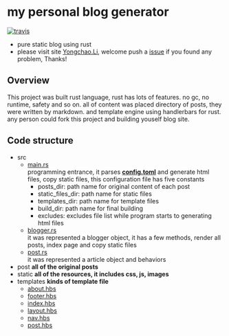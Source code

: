 # my personal blog generator

[![travis](https://travis-ci.org/linychuo/my-blog.svg?branch=master)](https://travis-ci.org/linychuo/my-blog)

- pure static blog using rust
- please visit site [Yongchao.Li](https://yongchao.li), welcome push a [issue](https://github.com/linychuo/my-blog/issues) if you found any problem, Thanks!


## Overview
This project was built rust language, rust has lots of features. no gc, no runtime, safety and so on. all of content was placed directory of posts, they were written by markdown. and template engine using handlerbars for rust. any person could fork this project and building youself blog site.

## Code structure
- src
    - [main.rs](./src/main.rs)
    <br/>programming entrance, it parses **[config.toml](./config.toml)** and generate html files, copy static files, this configuration file has five constants
        - posts_dir: path name for original content of each post
        - static_files_dir: path name for static files
        - templates_dir: path name for template files
        - build_dir: path name for final building
        - excludes: excludes file list while program starts to generating html files
    - [blogger.rs](./src/blogger.rs)
    <br/>it was represented a blogger object, it has a few methods, render all posts, index page and copy static files
    - [post.rs](./src/post.rs)
    <br/>it was represented a article object and behaviors
- post **all of the original posts**
- static **all of the resources, it includes css, js, images**
- templates **kinds of template file**
    - [about.hbs](./templates/about.hbs)
    - [footer.hbs](./templates/footer.hbs)
    - [index.hbs](./templates/index.hbs)
    - [layout.hbs](./templates/layout.hbs)
    - [nav.hbs](./templates/nav.hbs)
    - [post.hbs](./templates/post.hbs)
